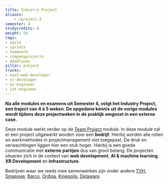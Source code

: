 ```yaml
---
title: Industry Project
aliases:
    - /project-3
semester: 4
studycredits: 6
weight: 50
tags:
- agile
- sprints
- teamwork
- companyprojects
- deadlines
pillar: project
tracks:
- next-web-developer
- xr-developer
- ai-engineer
- iot-engineer
---
```


**Na alle modules en examens uit Semester 4, volgt het Industry Project, een traject van 4 à 5 weken. De opgedane kennis uit de vorige modules wordt tijdens deze projectweken in de praktijk omgezet in een externe case.**

Deze module werkt verder op de [Team Project](/programma/team-project) module. In deze module zal er een project uitgewerkt worden voor een **bedrijf**. Hierbij worden alle rollen en werkmethodes in projectmanagement vlot toegepast. De druk en verwachtingen liggen hier een stuk hoger. Hierbij is een goede communicatie met **externe partijen** dus van groot belang. De projecten situeren zich in de context van **web development**, **AI & machine learning**, **XR Development** en **infrastructure**.

Bedrijven waar we reeds mee samenwerken zijn onder andere [TVH](https://www.tvh.com), [Smappee](https://www.smappee.com), [Barco](https://www.barco.com), [Ordina](https://www.ordina.be/), [Kinepolis](https://www.kinepolis.com), [Delaware](https://www.delaware.pro).
